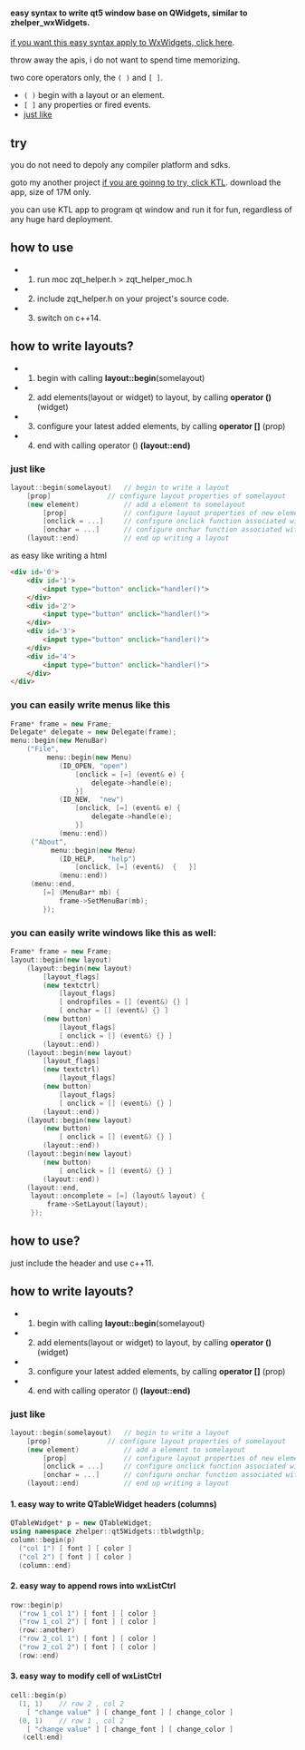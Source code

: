 #### easy syntax to write qt5 window base on QWidgets, similar to zhelper_wxWidgets.

[if you want this easy syntax apply to WxWidgets, click here](github.com/bbqz007/zhelper-wxWidgets).

throw away the apis, i do not want to spend time memorizing.

two core operators only, the `( )` and `[ ]`.
* `( )` begin with a layout or an element.
* `[ ]` any properties or fired events.
* [just like](#just%20like)

## try
you do not need to depoly any compiler platform and sdks.

goto my another project [if you are goinng to try, click KTL](https://github.com/bbqz007/KTL). download the app, size of 17M only.

you can use KTL app to program qt window and run it for fun, regardless of any huge hard deployment.

## how to use

* 1. run moc zqt_helper.h > zqt_helper_moc.h

* 2. include zqt_helper.h on your project's source code.

* 3. switch on c++14.

## how to write layouts?

* 1. begin with calling **layout::begin**(somelayout)

* 2. add elements(layout or widget) to layout, by calling **operator ()** (widget)

* 3. configure your latest added elements, by calling **operator []** (prop)

* 4. end with calling operator () **(layout::end)**

### just like 
```c++
layout::begin(somelayout)   // begin to write a layout
    [prop]              // configure layout properties of somelayout
    (new element)           // add a element to somelayout
        [prop]              // configure layout properties of new element
        [onclick = ...]     // configure onclick function associated with new element
        [onchar = ...]      // configure onchar function associated with new element
    (layout::end)           // end up writing a layout
```
as easy like writing a html
```html
<div id='0'>
    <div id='1'>
        <input type="button" onclick="handler()">
    </div>
    <div id='2'>
        <input type="button" onclick="handler()">
    </div>
    <div id='3'>
        <input type="button" onclick="handler()">
    </div>
    <div id='4'>
        <input type="button" onclick="handler()">
    </div>
</div>
```

### you can easily write menus like this
```c++
Frame* frame = new Frame;
Delegate* delegate = new Delegate(frame);
menu::begin(new MenuBar)
    ("File", 
         menu::begin(new Menu)
            (ID_OPEN, "open")
                [onclick = [=] (event& e) {
                    delegate->handle(e);
                }]
            (ID_NEW,  "new")  
                [onclick, [=] (event& e) {
                    delegate->handle(e);
                }]
            (menu::end))
     ("About",
          menu::begin(new Menu)
            (ID_HELP,   "help")
                [onclick, [=] (event&)  {   }]
            (menu::end))
     (menu::end,   
        [=] (MenuBar* mb) {
            frame->SetMenuBar(mb);
        });
```

### you can easily write windows like this as well:
```c++
Frame* frame = new Frame;
layout::begin(new layout)
    (layout::begin(new layout)
        [layout_flags]
        (new textctrl)
            [layout_flags]
            [ ondropfiles = [] (event&) {} ]
            [ onchar = [] (event&) {} ]
        (new button) 
            [layout_flags]
            [ onclick = [] (event&) {} ]
        (layout::end))
    (layout::begin(new layout)
        [layout_flags]
        (new textctrl)
            [layout_flags]
        (new button) 
            [layout_flags]
            [ onclick = [] (event&) {} ]
        (layout::end))
    (layout::begin(new layout)
        (new button) 
            [ onclick = [] (event&) {} ]
        (layout::end))
    (layout::begin(new layout)
        (new button) 
            [ onclick = [] (event&) {} ]
        (layout::end))
    (layout::end, 
     layout::oncomplete = [=] (layout& layout) {
         frame->SetLayout(layout);
     });
```


## how to use?

just include the header and use c++11.

## how to write layouts?

* 1. begin with calling **layout::begin**(somelayout)

* 2. add elements(layout or widget) to layout, by calling **operator ()** (widget)

* 3. configure your latest added elements, by calling **operator []** (prop)

* 4. end with calling operator () **(layout::end)**

### just like 
```c++
layout::begin(somelayout)   // begin to write a layout
    [prop]              // configure layout properties of somelayout
    (new element)           // add a element to somelayout
        [prop]              // configure layout properties of new element
        [onclick = ...]     // configure onclick function associated with new element
        [onchar = ...]      // configure onchar function associated with new element
    (layout::end)           // end up writing a layout
```


#### 1. easy way to write QTableWidget headers (columns)
```c++
QTableWidget* p = new QTableWidget;
using namespace zhelper::qt5Widgets::tblwdgthlp;
column::begin(p)
  ("col 1") [ font ] [ color ]
  ("col 2") [ font ] [ color ]
  (column::end)
```

#### 2. easy way to append rows into wxListCtrl
```c++
row::begin(p)
  ("row 1_col 1") [ font ] [ color ]
  ("row 1_col 2") [ font ] [ color ]
  (row::another)
  ("row 2_col 1") [ font ] [ color ]
  ("row 2_col 2") [ font ] [ color ]
  (row::end)
```

#### 3. easy way to modify cell of wxListCtrl
```c++
cell::begin(p)
  (1, 1)    // row 2 , col 2
    [ "change value" ] [ change_font ] [ change_color ]
  (0, 1)    // row 1 , col 2
    [ "change value" ] [ change_font ] [ change_color ]
   (cell:end)
```
